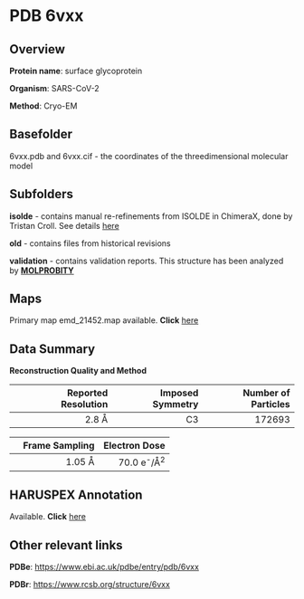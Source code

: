 # PDB 6vxx

## Overview

**Protein name**: surface glycoprotein

**Organism**: SARS-CoV-2

**Method**: Cryo-EM

## Basefolder

6vxx.pdb and 6vxx.cif - the coordinates of the threedimensional molecular model

## Subfolders

**isolde** - contains manual re-refinements from ISOLDE in ChimeraX, done by Tristan Croll. See details [here](https://github.com/thorn-lab/coronavirus_structural_task_force/blob/master/pdb/surface_glycoprotein/SARS-CoV-2/6vxx/isolde/directory_info.txt)

**old** - contains files from historical revisions

**validation** - contains validation reports. This structure has been analyzed by   [**MOLPROBITY**](https://github.com/thorn-lab/coronavirus_structural_task_force/tree/master/pdb/surface_glycoprotein/SARS-CoV-2/6vxx/validation/molprobity)   



## Maps

Primary map emd_21452.map available. **Click** [here](http://ftp.wwpdb.org/pub/emdb/structures/EMD-21452/map/) 

## Data Summary
**Reconstruction Quality and Method**

|   | Reported Resolution | Imposed Symmetry | Number of Particles |
|---|-------------:|----------------:|--------------:|
|   |2.8 Å|C3|172693|

|   | Frame Sampling | Electron Dose |
|---|-------------:|----------------:|
|   |1.05 Å|70.0 e<sup>-</sup>/Å<sup>2</sup>|

## HARUSPEX Annotation

Available. **Click** [here](https://zenodo.org/record/3820107)

## Other relevant links 
**PDBe**:  https://www.ebi.ac.uk/pdbe/entry/pdb/6vxx
 
**PDBr**: https://www.rcsb.org/structure/6vxx 
